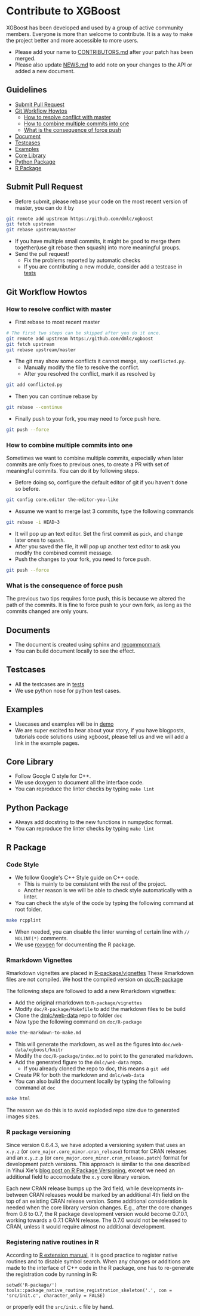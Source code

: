 Contribute to XGBoost
=====================
XGBoost has been developed and used by a group of active community members.
Everyone is more than welcome to contribute. It is a way to make the project better and more accessible to more users.

- Please add your name to [CONTRIBUTORS.md](../CONTRIBUTORS.md) after your patch has been merged.
- Please also update [NEWS.md](../NEWS.md) to add note on your changes to the API or added a new document.

Guidelines
----------
* [Submit Pull Request](#submit-pull-request)
* [Git Workflow Howtos](#git-workflow-howtos)
  - [How to resolve conflict with master](#how-to-resolve-conflict-with-master)
  - [How to combine multiple commits into one](#how-to-combine-multiple-commits-into-one)
  - [What is the consequence of force push](#what-is-the-consequence-of-force-push)
* [Document](#document)
* [Testcases](#testcases)
* [Examples](#examples)
* [Core Library](#core-library)
* [Python Package](#python-package)
* [R Package](#r-package)

Submit Pull Request
-------------------
* Before submit, please rebase your code on the most recent version of master, you can do it by
```bash
git remote add upstream https://github.com/dmlc/xgboost
git fetch upstream
git rebase upstream/master
```
* If you have multiple small commits,
  it might be good to merge them together(use git rebase then squash) into more meaningful groups.
* Send the pull request!
  - Fix the problems reported by automatic checks
  - If you are contributing a new module, consider add a testcase in [tests](../tests)

Git Workflow Howtos
-------------------
### How to resolve conflict with master
- First rebase to most recent master
```bash
# The first two steps can be skipped after you do it once.
git remote add upstream https://github.com/dmlc/xgboost
git fetch upstream
git rebase upstream/master
```
- The git may show some conflicts it cannot merge, say ```conflicted.py```.
  - Manually modify the file to resolve the conflict.
  - After you resolved the conflict, mark it as resolved by
```bash
git add conflicted.py
```
- Then you can continue rebase by
```bash
git rebase --continue
```
- Finally push to your fork, you may need to force push here.
```bash
git push --force
```

### How to combine multiple commits into one
Sometimes we want to combine multiple commits, especially when later commits are only fixes to previous ones,
to create a PR with set of meaningful commits. You can do it by following steps.
- Before doing so, configure the default editor of git if you haven't done so before.
```bash
git config core.editor the-editor-you-like
```
- Assume we want to merge last 3 commits, type the following commands
```bash
git rebase -i HEAD~3
```
- It will pop up an text editor. Set the first commit as ```pick```, and change later ones to ```squash```.
- After you saved the file, it will pop up another text editor to ask you modify the combined commit message.
- Push the changes to your fork, you need to force push.
```bash
git push --force
```

### What is the consequence of force push
The previous two tips requires force push, this is because we altered the path of the commits.
It is fine to force push to your own fork, as long as the commits changed are only yours.

Documents
---------
* The document is created using sphinx and [recommonmark](http://recommonmark.readthedocs.org/en/latest/)
* You can build document locally to see the effect.

Testcases
---------
* All the testcases are in [tests](../tests)
* We use python nose for python test cases.

Examples
--------
* Usecases and examples will be in [demo](../demo)
* We are super excited to hear about your story, if you have blogposts,
  tutorials code solutions using xgboost, please tell us and we will add
  a link in the example pages.

Core Library
------------
- Follow Google C style for C++.
- We use doxygen to document all the interface code.
- You can reproduce the linter checks by typing ```make lint```

Python Package
--------------
- Always add docstring to the new functions in numpydoc format.
- You can reproduce the linter checks by typing ```make lint```

R Package
---------
### Code Style
- We follow Google's C++ Style guide on C++ code.
  - This is mainly to be consistent with the rest of the project.
  - Another reason is we will be able to check style automatically with a linter.
- You can check the style of the code by typing the following command at root folder.
```bash
make rcpplint
```
- When needed, you can disable the linter warning of certain line with ```// NOLINT(*)``` comments.
- We use [roxygen](https://cran.r-project.org/web/packages/roxygen2/vignettes/roxygen2.html) for documenting the R package.

### Rmarkdown Vignettes
Rmarkdown vignettes are placed in [R-package/vignettes](../R-package/vignettes)
These Rmarkdown files are not compiled. We host the compiled version on [doc/R-package](R-package)

The following steps are followed to add a new Rmarkdown vignettes:
- Add the original rmarkdown to ```R-package/vignettes```
- Modify ```doc/R-package/Makefile``` to add the markdown files to be build
- Clone the [dmlc/web-data](https://github.com/dmlc/web-data) repo to folder ```doc```
- Now type the following command on ```doc/R-package```
```bash
make the-markdown-to-make.md
```
- This will generate the markdown, as well as the figures into ```doc/web-data/xgboost/knitr```
- Modify the ```doc/R-package/index.md``` to point to the generated markdown.
- Add the generated figure to the ```dmlc/web-data``` repo.
  - If you already cloned the repo to doc, this means a ```git add```
- Create PR for both the markdown  and ```dmlc/web-data```
- You can also build the document locally by typing the following command at ```doc```
```bash
make html
```
The reason we do this is to avoid exploded repo size due to generated images sizes.

### R package versioning
Since version 0.6.4.3, we have adopted a versioning system that uses an ```x.y.z``` (or ```core_major.core_minor.cran_release```)
format for CRAN releases and an ```x.y.z.p``` (or ```core_major.core_minor.cran_release.patch```) format for development patch versions.
This approach is similar to the one described in Yihui Xie's
[blog post on R Package Versioning](https://yihui.name/en/2013/06/r-package-versioning/),
except we need an additional field to accomodate the ```x.y``` core library version.

Each new CRAN release bumps up the 3rd field, while developments in-between CRAN releases
would be marked by an additional 4th field on the top of an existing CRAN release version.
Some additional consideration is needed when the core library version changes.
E.g., after the core changes from 0.6 to 0.7, the R package development version would become 0.7.0.1, working towards
a 0.7.1 CRAN release. The 0.7.0 would not be released to CRAN, unless it would require almost no additional development.

### Registering native routines in R
According to [R extension manual](https://cran.r-project.org/doc/manuals/r-release/R-exts.html#Registering-native-routines),
it is good practice to register native routines and to disable symbol search. When any changes or additions are made to the
interface of C++ code in the R package, one has to re-generate the registration code by running in R:
```
setwd('R-package/')
tools::package_native_routine_registration_skeleton('.', con = 'src/init.c', character_only = FALSE)
```
or properly edit the ```src/init.c``` file by hand.

